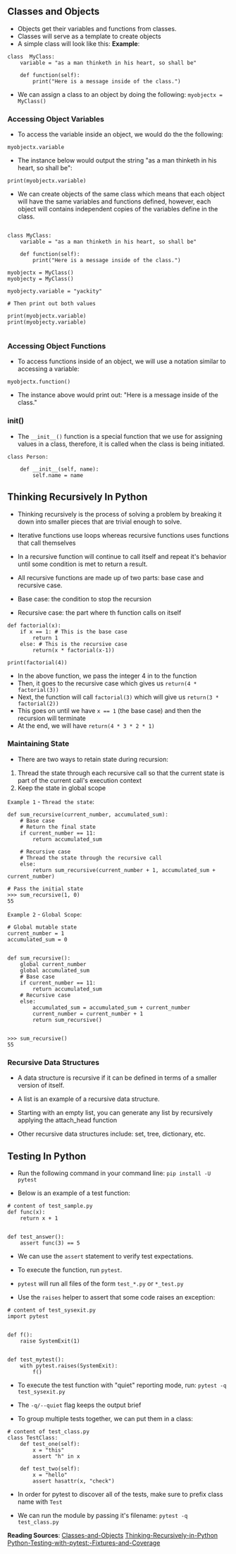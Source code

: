 ## Classes and Objects

* Objects get their variables and functions from classes. 
* Classes will serve as a template to create objects
* A simple class will look like this:
**Example**:

```
class  MyClass:
    variable = "as a man thinketh in his heart, so shall be"

    def function(self):
        print("Here is a message inside of the class.")

```
* We can assign a class to an object by doing the following:
`myobjectx = MyClass()`

### Accessing Object Variables

* To access the variable inside an object, we would do the the following:

`myobjectx.variable`

* The instance below would output the string "as a man thinketh in his heart, so shall be":

`print(myobjectx.variable)`

* We can create objects of the same class which means that each object will have the same variables and functions defined, however, each object will contains independent copies of the variables define in the class.

```

class MyClass:
    variable = "as a man thinketh in his heart, so shall be"

    def function(self):
        print("Here is a message inside of the class.")

myobjectx = MyClass()
myobjecty = MyClass()

myobjecty.variable = "yackity"

# Then print out both values

print(myobjectx.variable)
print(myobjecty.variable)


```

### Accessing Object Functions

* To access functions inside of an object, we will use a notation similar to accessing a variable:

`myobjectx.function()`

* The instance above would print out: "Here is a message inside of the class."

### init()

* The `__init__()` function is a special function that we use for assigning values in a class, therefore, it is called when the class is being initiated.

```
class Person:

    def __init__(self, name):
        self.name = name

```

## Thinking Recursively In Python

* Thinking recursively is the process of solving a problem by breaking it down into smaller pieces that are trivial enough to solve.

* Iterative functions use loops whereas recursive functions uses functions that call themselves

* In a recursive function will continue to call itself and repeat it's behavior until some condition is met to return a result. 

* All recursive functions are made up of two parts: base case and recursive case.

* Base case: the condition to stop the recursion

* Recursive case: the part where th function calls on itself

```
def factorial(x):
    if x == 1: # This is the base case
        return 1
    else: # This is the recursive case
        return(x * factorial(x-1))

print(factorial(4))
```
* In the above function, we pass the integer 4 in to the function
* Then, it goes to the recursive case which gives us `return(4 * factorial(3))`
* Next, the function will call `factorial(3)` which will give us `return(3 * factorial(2))`
* This goes on until we have `x == 1` (the base case) and then the recursion will terminate
* At the end, we will have `return(4 * 3 * 2 * 1)`

### Maintaining State

* There are two ways to retain state during recursion:
1. Thread the state through each recursive call so that the current state is part of the current call's execution context
2. Keep the state in global scope

`Example 1` - `Thread the state`:
```
def sum_recursive(current_number, accumulated_sum):
    # Base case
    # Return the final state
    if current_number == 11:
        return accumulated_sum

    # Recursive case
    # Thread the state through the recursive call
    else:
        return sum_recursive(current_number + 1, accumulated_sum + current_number)

# Pass the initial state
>>> sum_recursive(1, 0)
55
```
`Example 2` - `Global Scope`:

```
# Global mutable state
current_number = 1
accumulated_sum = 0


def sum_recursive():
    global current_number
    global accumulated_sum
    # Base case
    if current_number == 11:
        return accumulated_sum
    # Recursive case
    else:
        accumulated_sum = accumulated_sum + current_number
        current_number = current_number + 1
        return sum_recursive()


>>> sum_recursive()
55
```

### Recursive Data Structures

* A data structure is recursive if it can be defined in terms of a smaller version of itself. 

* A list is an example of a recursive data structure.

* Starting with an empty list, you can generate any list by recursively applying the attach_head function

* Other recursive data structures include: set, tree, dictionary, etc.

## Testing In Python

* Run the following command in your command line: `pip install -U pytest`

* Below is an example of a test function:
```
# content of test_sample.py
def func(x):
    return x + 1


def test_answer():
    assert func(3) == 5
```
* We can use the `assert` statement to verify test expectations. 

* To execute the function, run `pytest`.

* `pytest` will run all files of the form `test_*.py` or `*_test.py`

* Use the `raises` helper to assert that some code raises an exception:
```
# content of test_sysexit.py
import pytest


def f():
    raise SystemExit(1)


def test_mytest():
    with pytest.raises(SystemExit):
        f()
```
* To execute the test function with "quiet" reporting mode, run: `pytest -q test_sysexit.py`

* The `-q/--quiet` flag keeps the output brief

* To group multiple tests together, we can put them in a class:

```
# content of test_class.py
class TestClass:
    def test_one(self):
        x = "this"
        assert "h" in x

    def test_two(self):
        x = "hello"
        assert hasattr(x, "check")
```
* In order for pytest to discover all of the tests, make sure to prefix class name with `Test `

* We can run the module by passing it's filename: `pytest -q test_class.py`










**Reading Sources**: [Classes-and-Objects](https://www.learnpython.org/en/Classes_and_Objects)
[Thinking-Recursively-in-Python](https://realpython.com/python-thinking-recursively/)
[Python-Testing-with-pytest:-Fixtures-and-Coverage](https://www.linuxjournal.com/content/python-testing-pytest-fixtures-and-coverage)